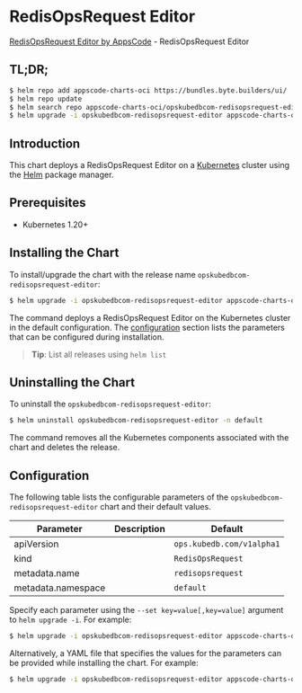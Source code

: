 # RedisOpsRequest Editor

[RedisOpsRequest Editor by AppsCode](https://appscode.com) - RedisOpsRequest Editor

## TL;DR;

```bash
$ helm repo add appscode-charts-oci https://bundles.byte.builders/ui/
$ helm repo update
$ helm search repo appscode-charts-oci/opskubedbcom-redisopsrequest-editor --version=v0.14.0
$ helm upgrade -i opskubedbcom-redisopsrequest-editor appscode-charts-oci/opskubedbcom-redisopsrequest-editor -n default --create-namespace --version=v0.14.0
```

## Introduction

This chart deploys a RedisOpsRequest Editor on a [Kubernetes](http://kubernetes.io) cluster using the [Helm](https://helm.sh) package manager.

## Prerequisites

- Kubernetes 1.20+

## Installing the Chart

To install/upgrade the chart with the release name `opskubedbcom-redisopsrequest-editor`:

```bash
$ helm upgrade -i opskubedbcom-redisopsrequest-editor appscode-charts-oci/opskubedbcom-redisopsrequest-editor -n default --create-namespace --version=v0.14.0
```

The command deploys a RedisOpsRequest Editor on the Kubernetes cluster in the default configuration. The [configuration](#configuration) section lists the parameters that can be configured during installation.

> **Tip**: List all releases using `helm list`

## Uninstalling the Chart

To uninstall the `opskubedbcom-redisopsrequest-editor`:

```bash
$ helm uninstall opskubedbcom-redisopsrequest-editor -n default
```

The command removes all the Kubernetes components associated with the chart and deletes the release.

## Configuration

The following table lists the configurable parameters of the `opskubedbcom-redisopsrequest-editor` chart and their default values.

|     Parameter      | Description |               Default                |
|--------------------|-------------|--------------------------------------|
| apiVersion         |             | <code>ops.kubedb.com/v1alpha1</code> |
| kind               |             | <code>RedisOpsRequest</code>         |
| metadata.name      |             | <code>redisopsrequest</code>         |
| metadata.namespace |             | <code>default</code>                 |


Specify each parameter using the `--set key=value[,key=value]` argument to `helm upgrade -i`. For example:

```bash
$ helm upgrade -i opskubedbcom-redisopsrequest-editor appscode-charts-oci/opskubedbcom-redisopsrequest-editor -n default --create-namespace --version=v0.14.0 --set apiVersion=ops.kubedb.com/v1alpha1
```

Alternatively, a YAML file that specifies the values for the parameters can be provided while
installing the chart. For example:

```bash
$ helm upgrade -i opskubedbcom-redisopsrequest-editor appscode-charts-oci/opskubedbcom-redisopsrequest-editor -n default --create-namespace --version=v0.14.0 --values values.yaml
```
